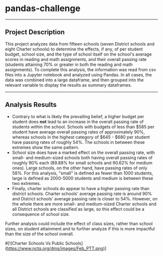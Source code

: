 # pandas-challenge
---

## Project Description

This project analyzes data from fifteen schools (seven District schools and eight Charter schools) to determine the effects, if any, of per student budget, school size, and the type of school itself on the school's average scores in reading and math assignments, and their overall passing rate (students attaining 70% or greater in both the reading and math assignments).
To complete this analysis, the information was read from csv files into a Jupyter notebook and analyzed using Pandas. In all cases, the data was combined into a large dataframe, and then grouped into the relevant variable to display the results as summary dataframes.

---

## Analysis Results

- Contrary to what is likely the prevailing belief, a higher budget per student does **not** lead to an increase in the overall passing rate of students within the school. Schools with budgets of less than $585 per student have average overall passing rates of approximately 90%, whereas schools in the highest category of $645 - $680 per student have passing rates of roughly 54%. The schools in between these extremes show the same pattern.
- School size does have a marked effect on the overall passing rate, with small- and medium-sized schools both having overall passing rates of roughly 90% each (89.88% for small schools and 90.62% for medium ones). Large schools, on the other hand, have passing rates of only 58%. For this analysis, "small" is defined as fewer than 1000 students, large is defined as 2000-5000 students and medium is between these two extremes.
- Finally, charter schools do appear to have a higher passing rate than district schools. Charter schools' average passing rate is around 90% and District schools' average passing rate is closer to 54%. However, on the whole there are more small- and medium-sized Charter schools and all District schools are classified as large, so this effect could be a consequence of school size.

Further analysis could include the effect of class sizes, rather than school sizes, on student attainment and to further analyze if this is more impactful than the size of the school overall.

#[![Charter Schools Vs Public Schools] (https://www.nctq.org/dms/images/Feb_PTT.png)]
